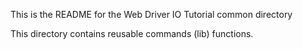This is the README for the Web Driver IO Tutorial common directory

This directory contains reusable commands (lib) functions.